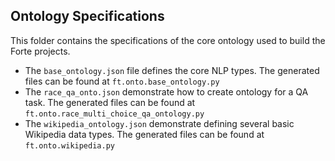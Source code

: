 Ontology Specifications
--

This folder contains the specifications of the core ontology used to build 
the Forte projects. 

 - The `base_ontology.json` file defines the core NLP types. The generated files
   can be found at `ft.onto.base_ontology.py`
 - The `race_qa_onto.json` demonstrate how to create ontology for a QA task.
   The generated files can be found at `ft.onto.race_multi_choice_qa_ontology.py`
 - The `wikipedia_ontology.json` demonstrate defining several basic Wikipedia
   data types. The generated files can be found at `ft.onto.wikipedia.py`
